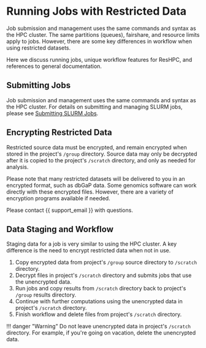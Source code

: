 # Running Jobs with Restricted Data

Job submission and management uses the same commands and syntax as the HPC cluster. The same partitions (queues), fairshare, and resource limits apply to jobs.  However, there are some key differences in workflow when using restricted datasets.

Here we discuss running jobs, unique workflow features for ResHPC, and references to general documentation.

## Submitting Jobs

Job submission and management uses the same commands and syntax as the HPC cluster. For details on submitting and managing SLURM jobs, please see [Submitting SLURM Jobs](../user-guide/jobs/running-jobs.md).

## Encrypting Restricted Data

Restricted source data must be encrypted, and remain encrypted when stored in the project's `/group` directory. Source data may only be decrypted after it is copied to the project's `/scratch` directory, and only as needed for analysis.

Please note that many restricted datasets will be delivered to you in an encrypted format, such as dbGaP data. Some genomics software can work directly with these encrypted files. However, there are a variety of encryption programs available if needed.

Please contact {{ support_email }} with questions.

## Data Staging and Workflow

Staging data for a job is very similar to using the HPC cluster. A key difference is the need to encrypt restricted data when not in use.

1. Copy encrypted data from project's `/group` source directory to `/scratch` directory.
2. Decrypt files in project's `/scratch` directory and submits jobs that use the unencrypted data.
3. Run jobs and copy results from `/scratch` directory back to project's `/group` results directory.
4. Continue with further computations using the unencrypted data in project's `/scratch` directory.
5. Finish workflow and delete files from project's `/scratch` directory.

!!! danger "Warning"
    Do not leave unencrypted data in project's `/scratch` directory. For example, if you're going on vacation, delete the unencrypted data.
